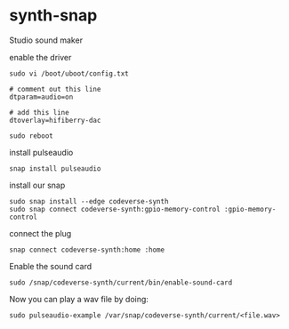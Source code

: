 # synth-snap
Studio sound maker

enable the driver

```
sudo vi /boot/uboot/config.txt

# comment out this line
dtparam=audio=on

# add this line
dtoverlay=hifiberry-dac

sudo reboot
```

install pulseaudio
```
snap install pulseaudio
```

install our snap

```
sudo snap install --edge codeverse-synth
sudo snap connect codeverse-synth:gpio-memory-control :gpio-memory-control
```

connect the plug
```
snap connect codeverse-synth:home :home
```

Enable the sound card
```
sudo /snap/codeverse-synth/current/bin/enable-sound-card
```

Now you can play a wav file by doing:
```
sudo pulseaudio-example /var/snap/codeverse-synth/current/<file.wav>
```

